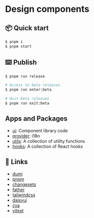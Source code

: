 # Design components

## 📦 Quick start

```bash
$ pnpm i
$ pnpm start
```

## ⌨️ Publish

```bash
$ pnpm run release

# Access to beta releases
$ pnpm run enter:beta

# Quit beta releases
$ pnpm run exit:beta
```

## Apps and Packages
- [ui](packages%2Fui): Component library code
- [provider](packages%2Fprovider): i18n
- [utils](packages%2Futils): A collection of utility functions
- [hooks](packages%2Futils): A collection of React hooks

## 🔗 Links

- [dumi](https://d.umijs.org/)
- [pnpm](https://pnpm.io/)
- [changesets](https://github.com/changesets/changesets)
- [father](https://github.com/umijs/father)
- [tailwindcss](https://tailwindcss.com/)
- [daisyui](https://daisyui.com/)
- [cva](https://cva.style/)
- [vitest](https://cn.vitest.dev/)
